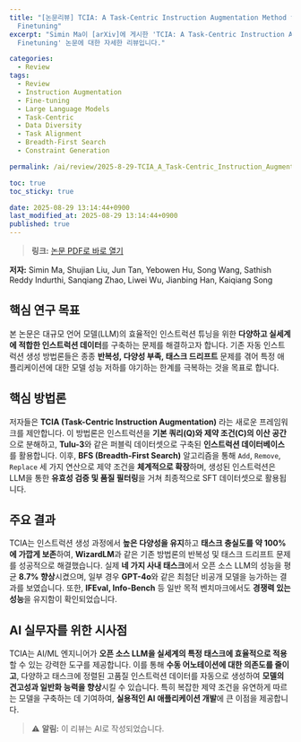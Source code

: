 ```yaml
---
title: "[논문리뷰] TCIA: A Task-Centric Instruction Augmentation Method for Instruction
  Finetuning"
excerpt: "Simin Ma이 [arXiv]에 게시한 'TCIA: A Task-Centric Instruction Augmentation Method for Instruction
  Finetuning' 논문에 대한 자세한 리뷰입니다."

categories:
  - Review
tags:
  - Review
  - Instruction Augmentation
  - Fine-tuning
  - Large Language Models
  - Task-Centric
  - Data Diversity
  - Task Alignment
  - Breadth-First Search
  - Constraint Generation

permalink: /ai/review/2025-8-29-TCIA_A_Task-Centric_Instruction_Augmentation_Method_for_Instruction_Finetuning/

toc: true
toc_sticky: true

date: 2025-08-29 13:14:44+0900
last_modified_at: 2025-08-29 13:14:44+0900
published: true
---
```

> **링크:** [논문 PDF로 바로 열기](https://arxiv.org/abs/2508.20374)

**저자:** Simin Ma, Shujian Liu, Jun Tan, Yebowen Hu, Song Wang, Sathish Reddy Indurthi, Sanqiang Zhao, Liwei Wu, Jianbing Han, Kaiqiang Song



## 핵심 연구 목표
본 논문은 대규모 언어 모델(LLM)의 효율적인 인스트럭션 튜닝을 위한 **다양하고 실세계에 적합한 인스트럭션 데이터**를 구축하는 문제를 해결하고자 합니다. 기존 자동 인스트럭션 생성 방법론들은 종종 **반복성, 다양성 부족, 태스크 드리프트** 문제를 겪어 특정 애플리케이션에 대한 모델 성능 저하를 야기하는 한계를 극복하는 것을 목표로 합니다.

## 핵심 방법론
저자들은 **TCIA (Task-Centric Instruction Augmentation)** 라는 새로운 프레임워크를 제안합니다. 이 방법론은 인스트럭션을 **기본 쿼리(Q)와 제약 조건(C)의 이산 공간**으로 분해하고, **Tulu-3**와 같은 퍼블릭 데이터셋으로 구축된 **인스트럭션 데이터베이스**를 활용합니다. 이후, **BFS (Breadth-First Search)** 알고리즘을 통해 `Add`, `Remove`, `Replace` 세 가지 연산으로 제약 조건을 **체계적으로 확장**하며, 생성된 인스트럭션은 LLM을 통한 **유효성 검증 및 품질 필터링**을 거쳐 최종적으로 SFT 데이터셋으로 활용됩니다.

## 주요 결과
TCIA는 인스트럭션 생성 과정에서 **높은 다양성을 유지**하고 **태스크 충실도를 약 100%에 가깝게 보존**하여, **WizardLM**과 같은 기존 방법론의 반복성 및 태스크 드리프트 문제를 성공적으로 해결했습니다. 실제 **네 가지 사내 태스크**에서 오픈 소스 LLM의 성능을 평균 **8.7% 향상**시켰으며, 일부 경우 **GPT-4o**와 같은 최첨단 비공개 모델을 능가하는 결과를 보였습니다. 또한, **IFEval, Info-Bench** 등 일반 목적 벤치마크에서도 **경쟁력 있는 성능**을 유지함이 확인되었습니다.

## AI 실무자를 위한 시사점
TCIA는 AI/ML 엔지니어가 **오픈 소스 LLM을 실세계의 특정 태스크에 효율적으로 적용**할 수 있는 강력한 도구를 제공합니다. 이를 통해 **수동 어노테이션에 대한 의존도를 줄이고**, 다양하고 태스크에 정렬된 고품질 인스트럭션 데이터를 자동으로 생성하여 **모델의 견고성과 일반화 능력을 향상**시킬 수 있습니다. 특히 복잡한 제약 조건을 유연하게 따르는 모델을 구축하는 데 기여하여, **실용적인 AI 애플리케이션 개발**에 큰 이점을 제공합니다.

> ⚠️ **알림:** 이 리뷰는 AI로 작성되었습니다.